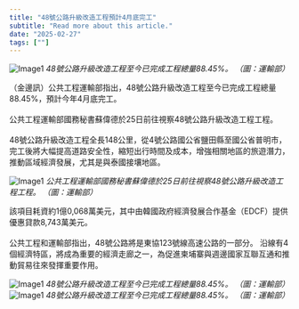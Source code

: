 ```yaml
---
title: "48號公路升級改造工程預計4月底完工"
subtitle: "Read more about this article."
date: "2025-02-27"
tags: [""]
---
```


![Image1](/thumbnails/nr48-upgrade-april.jpg "Meeting")
*48號公路升級改造工程至今已完成工程總量88.45%。 （圖：運輸部）*

（金邊訊）公共工程運輸部指出，48號公路升級改造工程至今已完成工程總量88.45%，預計今年4月底完工。<br/><br/>
公共工程運輸部國務秘書蘇偉德於25日前往視察48號公路升級改造工程工程。<br/><br/>
48號公路升級改造工程全長148公里，從4號公路國公省鹽田縣至國公省普明市，完工後將大幅提高道路安全性，縮短出行時間及成本，增強相關地區的旅遊潛力，推動區域經濟發展，尤其是與泰國接壤地區。

![Image1](/images/nr48-upgrade-april/img1.jpg "Meeting")
*公共工程運輸部國務秘書蘇偉德於25日前往視察48號公路升級改造工程工程。 （圖：運輸部）*

該項目耗資約1億0,068萬美元，其中由韓國政府經濟發展合作基金（EDCF）提供優惠貸款8,743萬美元。 <br/><br/>
公共工程和運輸部指出，48號公路將是東協123號線高速公路的一部分。 沿線有4個經濟特區，將成為重要的經濟走廊之一，為促進柬埔寨與週邊國家互聯互通和推動貿易往來發揮重要作用。

![Image1](/images/nr48-upgrade-april/img2.jpg "Meeting")
*48號公路升級改造工程至今已完成工程總量88.45%。 （圖：運輸部）*
![Image1](/images/nr48-upgrade-april/img3.jpg "Meeting")
*48號公路升級改造工程至今已完成工程總量88.45%。 （圖：運輸部）*
